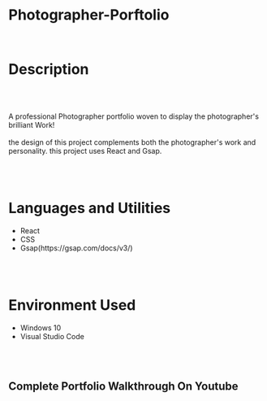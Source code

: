 # Photographer-Porftolio<br></br>
<h1>Description</h1><br></br>
<p>A professional Photographer portfolio woven to display the photographer's brilliant Work!<br></br>
  the design of this project complements both the photographer's work and personality.<b></b>
  this project uses React and Gsap.
</p><br></br>
<h1>Languages and Utilities</h1>
<ul>
  <li>React</li>
  <li>CSS</li>
  <li>Gsap(https://gsap.com/docs/v3/)</li>
</ul><br></br>
<h1>Environment Used</h1>
<ul>
  <li>Windows 10</li>
  <li>Visual Studio Code</li>
</ul><br></br>
<h2>Complete Portfolio Walkthrough On Youtube</h1><br></br><br></br>
